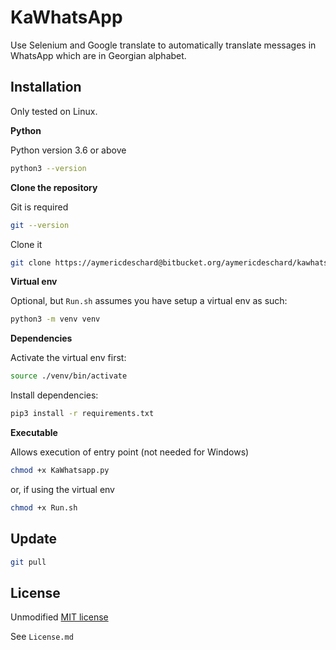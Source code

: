 # KaWhatsApp

Use Selenium and Google translate to automatically translate messages in WhatsApp which are in Georgian alphabet.

## Installation

Only tested on Linux.

**Python**

Python version 3.6 or above

```bash
python3 --version
```

**Clone the repository**

Git is required
```bash
git --version
```

Clone it
```bash
git clone https://aymericdeschard@bitbucket.org/aymericdeschard/kawhatsapp.git
```

**Virtual env**

Optional, but `Run.sh` assumes you have setup a virtual env as such:

```bash
python3 -m venv venv
```

**Dependencies**

Activate the virtual env first:
```bash
source ./venv/bin/activate
```

Install dependencies:

```bash
pip3 install -r requirements.txt
```

**Executable**

Allows execution of entry point (not needed for Windows)
```bash
chmod +x KaWhatsapp.py
```
or, if using the virtual env
```bash
chmod +x Run.sh
```

## Update

```bash
git pull
```


## License
Unmodified [MIT license](https://opensource.org/licenses/MIT)

See `License.md`
